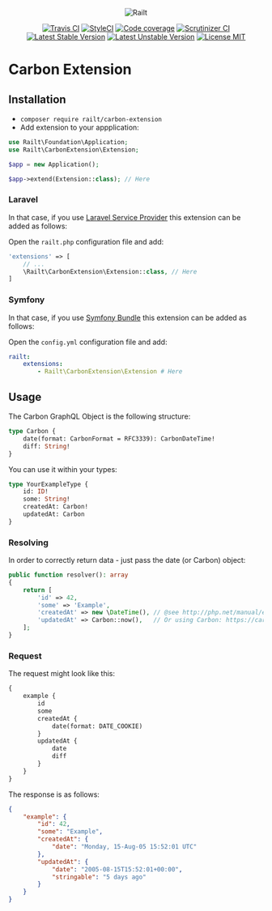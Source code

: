 <p align="center">
    <img src="https://railt.org/img/logo-dark.svg" alt="Railt" />
</p>

<p align="center">
    <a href="https://travis-ci.org/railt/carbon-extension"><img src="https://travis-ci.org/railt/carbon-extension.svg?branch=master" alt="Travis CI" /></a>
    <a href="https://styleci.io/repos/130360795?branch=master"><img src="https://styleci.io/repos/130360795/shield?b=master" alt="StyleCI" /></a>
    <a href="https://scrutinizer-ci.com/g/railt/carbon-extension/?branch=master"><img src="https://scrutinizer-ci.com/g/railt/carbon-extension/badges/coverage.png?b=master" alt="Code coverage" /></a>
    <a href="https://scrutinizer-ci.com/g/railt/carbon-extension/?branch=master"><img src="https://scrutinizer-ci.com/g/railt/carbon-extension/badges/quality-score.png?b=master" alt="Scrutinizer CI" /></a>
    <a href="https://packagist.org/packages/railt/carbon-extension"><img src="https://poser.pugx.org/railt/carbon-extension/version" alt="Latest Stable Version"></a>
    <a href="https://packagist.org/packages/railt/carbon-extension"><img src="https://poser.pugx.org/railt/carbon-extension/v/unstable" alt="Latest Unstable Version"></a>
    <a href="https://raw.githubusercontent.com/railt/carbon-extension/master/LICENSE"><img src="https://poser.pugx.org/railt/carbon-extension/license" alt="License MIT"></a>
</p>

# Carbon Extension

## Installation

- `composer require railt/carbon-extension`
- Add extension to your appplication:

```php
use Railt\Foundation\Application;
use Railt\CarbonExtension\Extension;

$app = new Application();

$app->extend(Extension::class); // Here
```

### Laravel

In that case, if you use [Laravel Service Provider](https://github.com/railt/laravel-provider) 
this extension can be added as follows:

Open the `railt.php` configuration file and add:

```php
'extensions' => [
    // ...
    \Railt\CarbonExtension\Extension::class, // Here
]
```

### Symfony

In that case, if you use [Symfony Bundle](https://github.com/railt/symfony-bundle) 
this extension can be added as follows:

Open the `config.yml` configuration file and add:

```yml
railt:
    extensions:
        - Railt\CarbonExtension\Extension # Here
```

## Usage

The Carbon GraphQL Object is the following structure:

```graphql
type Carbon {
    date(format: CarbonFormat = RFC3339): CarbonDateTime!
    diff: String!
}
```

You can use it within your types:

```graphql
type YourExampleType {
    id: ID!
    some: String!
    createdAt: Carbon!
    updatedAt: Carbon
}
```

### Resolving

In order to correctly return data - just pass the date (or Carbon) object:

```php
public function resolver(): array
{
    return [
        'id' => 42,
        'some' => 'Example',
        'createdAt' => new \DateTime(), // @see http://php.net/manual/en/class.datetime.php
        'updatedAt' => Carbon::now(),   // Or using Carbon: https://carbon.nesbot.com/docs/
    ];
}
```

### Request

The request might look like this:

```graphql
{
    example {
        id
        some
        createdAt {
            date(format: DATE_COOKIE)
        }
        updatedAt {
            date
            diff
        }
    }
}
```

The response is as follows:

```json
{
    "example": {
        "id": 42,
        "some": "Example",
        "createdAt": {
            "date": "Monday, 15-Aug-05 15:52:01 UTC"
        },
        "updatedAt": {
            "date": "2005-08-15T15:52:01+00:00",
            "stringable": "5 days ago"
        }
    }
}
```
